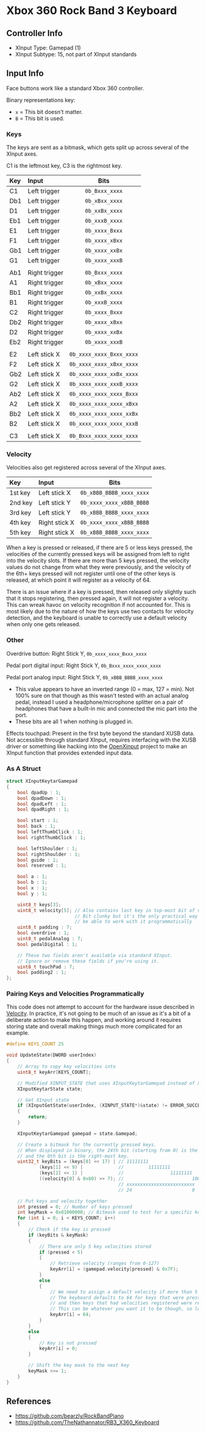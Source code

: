 # Xbox 360 Rock Band 3 Keyboard

## Controller Info

- XInput Type: Gamepad (1)
- XInput Subtype: 15, not part of XInput standards

## Input Info

Face buttons work like a standard Xbox 360 controller.

Binary representations key:

- `x` = This bit doesn't matter.
- `B` = This bit is used.

### Keys

The keys are sent as a bitmask, which gets split up across several of the XInput axes.

C1 is the leftmost key, C3 is the rightmost key.

| Key | Input         | Bits                     |
| :-- | :----         | :--:                     |
| C1  | Left trigger  | `0b_Bxxx_xxxx`           |
| Db1 | Left trigger  | `0b_xBxx_xxxx`           |
| D1  | Left trigger  | `0b_xxBx_xxxx`           |
| Eb1 | Left trigger  | `0b_xxxB_xxxx`           |
| E1  | Left trigger  | `0b_xxxx_Bxxx`           |
| F1  | Left trigger  | `0b_xxxx_xBxx`           |
| Gb1 | Left trigger  | `0b_xxxx_xxBx`           |
| G1  | Left trigger  | `0b_xxxx_xxxB`           |
|     |               |                          |
| Ab1 | Right trigger | `0b_Bxxx_xxxx`           |
| A1  | Right trigger | `0b_xBxx_xxxx`           |
| Bb1 | Right trigger | `0b_xxBx_xxxx`           |
| B1  | Right trigger | `0b_xxxB_xxxx`           |
| C2  | Right trigger | `0b_xxxx_Bxxx`           |
| Db2 | Right trigger | `0b_xxxx_xBxx`           |
| D2  | Right trigger | `0b_xxxx_xxBx`           |
| Eb2 | Right trigger | `0b_xxxx_xxxB`           |
|     |               |                          |
| E2  | Left stick X  | `0b_xxxx_xxxx_Bxxx_xxxx` |
| F2  | Left stick X  | `0b_xxxx_xxxx_xBxx_xxxx` |
| Gb2 | Left stick X  | `0b_xxxx_xxxx_xxBx_xxxx` |
| G2  | Left stick X  | `0b_xxxx_xxxx_xxxB_xxxx` |
| Ab2 | Left stick X  | `0b_xxxx_xxxx_xxxx_Bxxx` |
| A2  | Left stick X  | `0b_xxxx_xxxx_xxxx_xBxx` |
| Bb2 | Left stick X  | `0b_xxxx_xxxx_xxxx_xxBx` |
| B2  | Left stick X  | `0b_xxxx_xxxx_xxxx_xxxB` |
|     |               |                          |
| C3  | Left stick X  | `0b_Bxxx_xxxx_xxxx_xxxx` |

### Velocity

Velocities also get registered across several of the XInput axes.

| Key     | Input         | Bits                     |
| :--     | :----         | :--:                     |
| 1st key | Left stick X  | `0b_xBBB_BBBB_xxxx_xxxx` |
| 2nd key | Left stick Y  | `0b_xxxx_xxxx_xBBB_BBBB` |
| 3rd key | Left stick Y  | `0b_xBBB_BBBB_xxxx_xxxx` |
| 4th key | Right stick X | `0b_xxxx_xxxx_xBBB_BBBB` |
| 5th key | Right stick X | `0b_xBBB_BBBB_xxxx_xxxx` |

When a key is pressed or released, if there are 5 or less keys pressed, the velocities of the currently pressed keys will be assigned from left to right into the velocity slots. If there are more than 5 keys pressed, the velocity values do not change from what they were previously, and the velocity of the 6th+ keys pressed will not register until one of the other keys is released, at which point it will register as a velocity of 64.

There is an issue where if a key is pressed, then released only slightly such that it stops registering, then pressed again, it will not register a velocity. This can wreak havoc on velocity recognition if not accounted for. This is most likely due to the nature of how the keys use two contacts for velocity detection, and the keyboard is unable to correctly use a default velocity when only one gets released.

### Other

Overdrive button: Right Stick Y, `0b_xxxx_xxxx_Bxxx_xxxx`

Pedal port digital input: Right Stick Y, `0b_Bxxx_xxxx_xxxx_xxxx`

Pedal port analog input: Right Stick Y, `0b_xBBB_BBBB_xxxx_xxxx`

- This value appears to have an inverted range (0 = max, 127 = min). Not 100% sure on that though as this wasn't tested with an actual analog pedal, instead I used a headphone/microphone splitter on a pair of headphones that have a built-in mic and connected the mic part into the port.
- These bits are all 1 when nothing is plugged in.

Effects touchpad: Present in the first byte beyond the standard XUSB data. Not accessible through standard XInput, requires interfacing with the XUSB driver or something like hacking into the [OpenXinput](https://github.com/Nemirtingas/OpenXinput) project to make an XInput function that provides extended input data.

### As A Struct

```cpp
struct XInputKeytarGamepad
{
    bool dpadUp : 1;
    bool dpadDown : 1;
    bool dpadLeft : 1;
    bool dpadRight : 1;

    bool start : 1;
    bool back : 1;
    bool leftThumbClick : 1;
    bool rightThumbClick : 1;

    bool leftShoulder : 1;
    bool rightShoulder : 1;
    bool guide : 1;
    bool reserved : 1;

    bool a : 1;
    bool b : 1;
    bool x : 1;
    bool y : 1;

    uint8_t keys[3];
    uint8_t velocity[5]; // Also contains last key in top-most bit of velocity[0]
                         // Bit clunky but it's the only practical way to represent this stuff and
                         // be able to work with it programmatically
    uint8_t padding : 7;
    bool overdrive : 1;
    uint8_t pedalAnalog : 7;
    bool pedalDigital : 1;

    // These two fields aren't available via standard XInput.
    // Ignore or remove these fields if you're using it.
    uint8_t touchPad : 7;
    bool padding2 : 1;
};
```

### Pairing Keys and Velocities Programmatically

This code does not attempt to account for the hardware issue described in [Velocity](#velocity). In practice, it's not going to be much of an issue as it's a bit of a deliberate action to make this happen, and working around it requires storing state and overall making things much more complicated for an example.

```cpp
#define KEYS_COUNT 25

void UpdateState(DWORD userIndex)
{
    // Array to copy key velocities into
    uint8_t keyArr[KEYS_COUNT];

    // Modified XINPUT_STATE that uses XInputKeytarGamepad instead of XINPUT_GAMEPAD for better data definitions
    XInputKeytarState state;

    // Get XInput state
    if (XInputGetState(userIndex, (XINPUT_STATE*)&state) != ERROR_SUCCESS)
    {
        return;
    }

    XInputKeytarGamepad gamepad = state.Gamepad;

    // Create a bitmask for the currently pressed keys.
    // When displayed in binary, the 24th bit (starting from 0) is the left-most key,
    // and the 0th bit is the right-most key.
    uint32_t keyBits = (keys[0] << 17) | // 11111111
            (keys[1] << 9) |             //         11111111
            (keys[2] << 1) |             //                 11111111
            ((velocity[0] & 0x80) >> 7); //                         10000000
                                         // xxxxxxxxxxxxxxxxxxxxxxxxx
                                         // 24                      0 

    // Put keys and velocity together
    int pressed = 0; // Number of keys pressed
    int keyMask = 0x01000000; // Bitmask used to test for a specific key
    for (int i = 0; i < KEYS_COUNT; i++)
    {
        // Check if the key is pressed
        if (keyBits & keyMask)
        {
            // There are only 5 key velocities stored
            if (pressed < 5)
            {
                // Retrieve velocity (ranges from 0-127)
                keyArr[i] = (gamepad.velocity[pressed] & 0x7F);
            }
            else
            {
                // We need to assign a default velocity if more than 5 keys are pressed.
                // The keyboard defaults to 64 for keys that were pressed after all velocities filled up
                // and then keys that had velocities registered were released, so we're using the same here.
                // This can be whatever you want it to be though, so long as it's in the range of 0-127.
                keyArr[i] = 64;
            }
        }
        else
        {
            // Key is not pressed
            keyArr[i] = 0;
        }

        // Shift the key mask to the next key
        keyMask >>= 1;
    }
}
```

## References

- https://github.com/bearzly/RockBandPiano
- https://github.com/TheNathannator/RB3_X360_Keyboard
